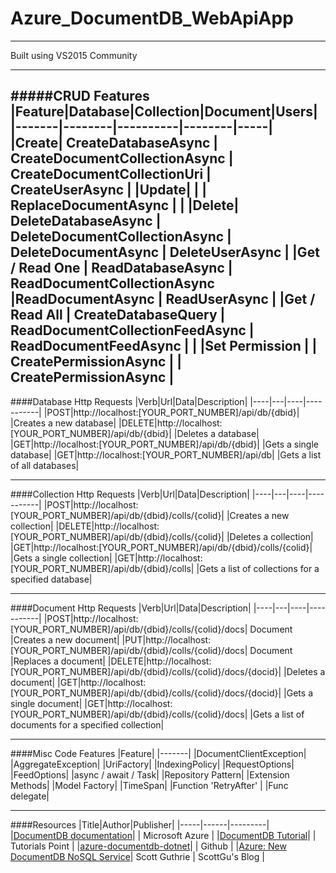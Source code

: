 # Azure_DocumentDB_WebApiApp

---

Built using VS2015 Community

---

#####CRUD Features
|Feature|Database|Collection|Document|Users|
|-------|--------|----------|--------|-----|
|Create| CreateDatabaseAsync | CreateDocumentCollectionAsync | CreateDocumentCollectionUri | CreateUserAsync |
|Update| | | ReplaceDocumentAsync | | 
|Delete| DeleteDatabaseAsync | DeleteDocumentCollectionAsync | DeleteDocumentAsync | DeleteUserAsync |
|Get / Read One | ReadDatabaseAsync | ReadDocumentCollectionAsync |ReadDocumentAsync | ReadUserAsync | 
|Get / Read All | CreateDatabaseQuery | ReadDocumentCollectionFeedAsync | ReadDocumentFeedAsync | |
|Set Permission | | CreatePermissionAsync | | CreatePermissionAsync |
---

####Database Http Requests
|Verb|Url|Data|Description|
|----|---|----|-----------|
|POST|http://localhost:[YOUR_PORT_NUMBER]/api/db/{dbid}| |Creates a new database|
|DELETE|http://localhost:[YOUR_PORT_NUMBER]/api/db/{dbid}| |Deletes a database|
|GET|http://localhost:[YOUR_PORT_NUMBER]/api/db/{dbid}| |Gets a single database|
|GET|http://localhost:[YOUR_PORT_NUMBER]/api/db| |Gets a list of all databases|

---

####Collection Http Requests
|Verb|Url|Data|Description|
|----|---|----|-----------|
|POST|http://localhost:[YOUR_PORT_NUMBER]/api/db/{dbid}/colls/{colid}| |Creates a new collection|
|DELETE|http://localhost:[YOUR_PORT_NUMBER]/api/db/{dbid}/colls/{colid}| |Deletes a collection|
|GET|http://localhost:[YOUR_PORT_NUMBER]/api/db/{dbid}/colls/{colid}| |Gets a single collection|
|GET|http://localhost:[YOUR_PORT_NUMBER]/api/db/{dbid}/colls| |Gets a list of collections for a specified database|

---

####Document Http Requests
|Verb|Url|Data|Description|
|----|---|----|-----------|
|POST|http://localhost:[YOUR_PORT_NUMBER]/api/db/{dbid}/colls/{colid}/docs| Document |Creates a new document|
|PUT|http://localhost:[YOUR_PORT_NUMBER]/api/db/{dbid}/colls/{colid}/docs| Document |Replaces a document|
|DELETE|http://localhost:[YOUR_PORT_NUMBER]/api/db/{dbid}/colls/{colid}/docs/{docid}| |Deletes a document|
|GET|http://localhost:[YOUR_PORT_NUMBER]/api/db/{dbid}/colls/{colid}/docs/{docid}| |Gets a single document|
|GET|http://localhost:[YOUR_PORT_NUMBER]/api/db/{dbid}/colls/{colid}/docs| |Gets a list of documents for a specified collection|

---

####Misc Code Features
|Feature|
|-------|
|DocumentClientException|
|AggregateException|
|UriFactory|
|IndexingPolicy|
|RequestOptions|
|FeedOptions|
|async / await / Task|
|Repository Pattern|
|Extension Methods|
|Model Factory|
|TimeSpan|
|Function 'RetryAfter' |
|Func delegate|

---

####Resources
|Title|Author|Publisher|
|-----|------|---------|
|[DocumentDB documentation](https://azure.microsoft.com/en-us/documentation/services/documentdb/)| | Microsoft Azure |
|[DocumentDB Tutorial](http://www.tutorialspoint.com/documentdb/index.htm)| | Tutorials Point |
|[azure-documentdb-dotnet](https://github.com/Azure/azure-documentdb-dotnet)| | Github |
|[Azure: New DocumentDB NoSQL Service](http://weblogs.asp.net/scottgu/azure-new-documentdb-nosql-service-new-search-service-new-sql-alwayson-vm-template-and-more)| Scott Guthrie | ScottGu's Blog |

